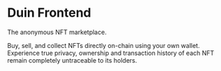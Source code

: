 # Duin Frontend

The anonymous NFT marketplace.

Buy, sell, and collect NFTs directly on-chain using your own wallet. Experience true privacy, ownership and transaction history of each NFT remain completely untraceable to its holders.
